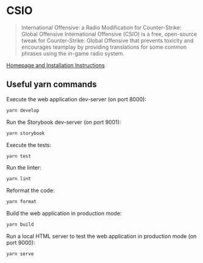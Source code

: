 # CSIO

> International Offensive: a Radio Modification for Counter-Strike: Global Offensive
> International Offensive (CSIO) is a free, open-source tweak for Counter-Strike: Global Offensive that prevents toxicity and encourages teamplay by providing translations for some common phrases using the in-game radio system.

[Homepage and Installation Instructions](http://csio.now.sh)

## Useful yarn commands

Execute the web application dev-server (on port 8000):

```sh
yarn develop
```

Run the Storybook dev-server (on port 9001):

```sh
yarn storybook
```

Execute the tests:

```sh
yarn test
```

Run the linter:

```sh
yarn lint
```

Reformat the code:

```sh
yarn format
```

Build the web application in production mode:

```sh
yarn build
```

Run a local HTML server to test the web application in production mode (on port 9000):

```sh
yarn serve
```

